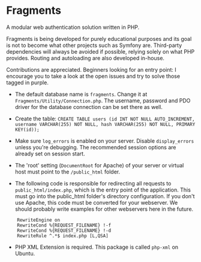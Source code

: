 # Fragments
A modular web authentication solution written in PHP.

Fragments is being developed for purely educational purposes and its goal is not to become what other projects such as Symfony are. Third-party dependencies will always be avoided if possible, relying solely on what PHP provides. Routing and autoloading are also developed in-house.

Contributions are appreciated. Beginners looking for an entry point: I encourage you to take a look at the open issues and try to solve those tagged in purple.

- The default database name is `fragments`. Change it at `Fragments/Utility/Connection.php`. The username, password and PDO driver for the database connection can be set there as well.

- Create the table: `CREATE TABLE users (id INT NOT NULL AUTO_INCREMENT, username VARCHAR(255) NOT NULL, hash VARCHAR(255) NOT NULL, PRIMARY KEY(id));`

- Make sure `log_errors` is enabled on your server. Disable `display_errors` unless you're debugging. The recommended session options are already set on session start.

- The 'root' setting (`DocumentRoot` for Apache) of your server or virtual host must point to the `/public_html` folder.

- The following code is responsible for redirecting all requests to `public_html/index.php`, which is the entry point of the application. This must go into the public_html folder's directory configuration. If you don't use Apache, this code must be converted for your webserver. We should probably write examples for other webservers here in the future.
```
    RewriteEngine on
    RewriteCond %{REQUEST_FILENAME} !-f
    RewriteCond %{REQUEST_FILENAME} !-d
    RewriteRule ^.*$ index.php [L,QSA]
```

- PHP XML Extension is required. This package is called `php-xml` on Ubuntu.
